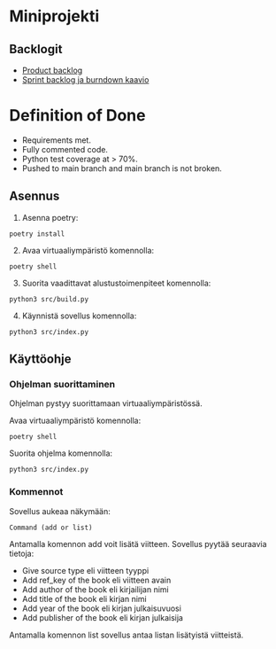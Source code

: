 # Miniprojekti

## Backlogit
- [Product backlog](https://github.com/users/turunenv/projects/1)
- [Sprint backlog ja burndown kaavio](https://docs.google.com/spreadsheets/d/1_CVzRfBNQlAJu8JO0la84PiaUmfVOdazKIZoOWZOVVI/edit#gid=0)

# Definition of Done

- Requirements met.
- Fully commented code.
- Python test coverage at > 70%.
- Pushed to main branch and main branch is not broken.

## Asennus

1. Asenna poetry:
```
poetry install
```

2. Avaa virtuaaliympäristö komennolla:
```
poetry shell
```

3. Suorita vaadittavat alustustoimenpiteet komennolla:
```
python3 src/build.py
```

4. Käynnistä sovellus komennolla:
```
python3 src/index.py
```

## Käyttöohje

### Ohjelman suorittaminen

Ohjelman pystyy suorittamaan virtuaaliympäristössä.

Avaa virtuaaliympäristö komennolla:
```
poetry shell
```

Suorita ohjelma komennolla:
```
python3 src/index.py
```

### Kommennot

Sovellus aukeaa näkymään:
```
Command (add or list)
```

Antamalla komennon add voit lisätä viitteen.
Sovellus pyytää seuraavia tietoja:

- Give source type eli viitteen tyyppi
- Add ref_key of the book eli viitteen avain
- Add author of the book eli kirjailijan nimi
- Add title of the book eli kirjan nimi
- Add year of the book eli kirjan julkaisuvuosi
- Add publisher of the book eli kirjan julkaisija

Antamalla komennon list sovellus antaa listan lisätyistä viitteistä.
